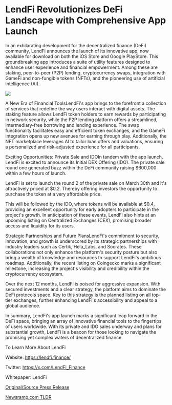 # LendFi Revolutionizes DeFi Landscape with Comprehensive App Launch

In an exhilarating development for the decentralized finance (DeFi) community, LendFi announces the launch of its innovative app, now available for download on both the iOS Store and Google PlayStore. This groundbreaking app introduces a suite of utility features designed to enhance user experience and financial empowerment. Among these are staking, peer-to-peer (P2P) lending, cryptocurrency swaps, integration with GameFi and non-fungible tokens (NFTs), and the pioneering use of artificial intelligence (AI).

![](https://blockchainwire.s3.amazonaws.com/Proleoio/editor_image/63d96d8b-ff91-4cd5-bd00-7f228077d0ec.jpg)

A New Era of Financial ToolsLendFi's app brings to the forefront a collection of services that redefine the way users interact with digital assets. The staking feature allows LendFi token holders to earn rewards by participating in network security, while the P2P lending platform offers a streamlined, intermediary-free borrowing and lending experience. The swap functionality facilitates easy and efficient token exchanges, and the GameFi integration opens up new avenues for earning through play. Additionally, the NFT marketplace leverages AI to tailor loan offers and valuations, ensuring a personalized and risk-adjusted experience for all participants.

Exciting Opportunities: Private Sale and IDOIn tandem with the app launch, LendFi is excited to announce its Initial DEX Offering (IDO). The private sale round one generated buzz within the DeFi community raising $600,000 within a few hours of launch.

LendFi is set to launch the round 2 of the private sale on March 30th and it's attractively priced at $0.2. Thereby offering investors the opportunity to purchase the token at a very affordable price.

This will be followed by the IDO, where tokens will be available at $0.4, providing an excellent opportunity for early adopters to participate in the project's growth. In anticipation of these events, LendFi also hints at an upcoming listing on Centralized Exchanges (CEX), promising broader access and liquidity for its users.

Strategic Partnerships and Future PlansLendFi's commitment to security, innovation, and growth is underscored by its strategic partnerships with industry leaders such as Certik, Hela_Labs, and Socrates. These collaborations not only enhance the platform's security posture but also bring a wealth of knowledge and resources to support LendFi's ambitious roadmap. Additionally, the recent listing on Coingecko marks a significant milestone, increasing the project's visibility and credibility within the cryptocurrency ecosystem.

Over the next 12 months, LendFi is poised for aggressive expansion. With secured investments and a clear strategy, the platform aims to dominate the DeFi protocols space. Key to this strategy is the planned listing on all top-tier exchanges, further enhancing LendFi's accessibility and appeal to a global audience.

In summary, LendFi's app launch marks a significant leap forward in the DeFi space, bringing an array of innovative financial tools to the fingertips of users worldwide. With its private and IDO sales underway and plans for substantial growth, LendFi is a beacon for those looking to navigate the promising yet complex waters of decentralized finance.

To Learn More About LendFi

Website: https://lendfi.finance/

Twitter: https://x.com/LendFi_Finance

Whitepaper: LendFi 

[Original/Source Press Release](https://blockchainwire.io/press-release/lendfi-revolutionizes-defi-landscape-with-comprehensive-app-launch) 

[Newsramp.com TLDR](https://newsramp.com/None) 